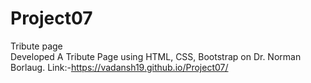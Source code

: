 # Project07
Tribute page
<br>
Developed A Tribute Page using HTML, CSS, Bootstrap on Dr. Norman Borlaug.
Link:-https://vadansh19.github.io/Project07/

